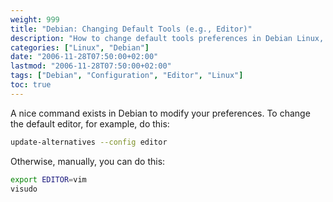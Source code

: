 ```yaml
---
weight: 999
title: "Debian: Changing Default Tools (e.g., Editor)"
description: "How to change default tools preferences in Debian Linux, particularly the default editor using update-alternatives or manual exports."
categories: ["Linux", "Debian"]
date: "2006-11-28T07:50:00+02:00"
lastmod: "2006-11-28T07:50:00+02:00"
tags: ["Debian", "Configuration", "Editor", "Linux"]
toc: true
---
```


A nice command exists in Debian to modify your preferences. To change the default editor, for example, do this:

```bash
update-alternatives --config editor
```

Otherwise, manually, you can do this:

```bash
export EDITOR=vim
visudo
```
